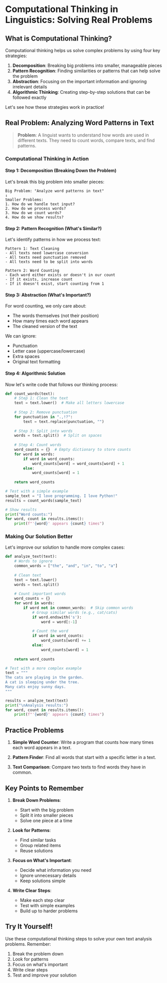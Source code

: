 # Computational Thinking in Linguistics: Solving Real Problems

## What is Computational Thinking?

Computational thinking helps us solve complex problems by using four key strategies:

1. **Decomposition**: Breaking big problems into smaller, manageable pieces
2. **Pattern Recognition**: Finding similarities or patterns that can help solve the problem
3. **Abstraction**: Focusing on the important information and ignoring irrelevant details
4. **Algorithmic Thinking**: Creating step-by-step solutions that can be followed exactly

Let's see how these strategies work in practice!

## Real Problem: Analyzing Word Patterns in Text

> **Problem**: A linguist wants to understand how words are used in different texts. They need to count words, compare texts, and find patterns.

### Computational Thinking in Action

#### Step 1: Decomposition (Breaking Down the Problem)

Let's break this big problem into smaller pieces:
```
Big Problem: "Analyze word patterns in text"
↓
Smaller Problems:
1. How do we handle text input?
2. How do we process words?
3. How do we count words?
4. How do we show results?
```

#### Step 2: Pattern Recognition (What's Similar?)

Let's identify patterns in how we process text:
```
Pattern 1: Text Cleaning
- All texts need lowercase conversion
- All texts need punctuation removed
- All texts need to be split into words

Pattern 2: Word Counting
- Each word either exists or doesn't in our count
- If it exists, increase count
- If it doesn't exist, start counting from 1
```

#### Step 3: Abstraction (What's Important?)

For word counting, we only care about:

- The words themselves (not their position)
- How many times each word appears
- The cleaned version of the text

We can ignore:

- Punctuation
- Letter case (uppercase/lowercase)
- Extra spaces
- Original text formatting

#### Step 4: Algorithmic Solution

Now let's write code that follows our thinking process:

```python
def count_words(text):
    # Step 1: Clean the text
    text = text.lower()  # Make all letters lowercase
    
    # Step 2: Remove punctuation
    for punctuation in ".,!?":
        text = text.replace(punctuation, "")
    
    # Step 3: Split into words
    words = text.split()  # Split on spaces
    
    # Step 4: Count words
    word_counts = {}  # Empty dictionary to store counts
    for word in words:
        if word in word_counts:
            word_counts[word] = word_counts[word] + 1
        else:
            word_counts[word] = 1
    
    return word_counts

# Test with a simple example
sample_text = "I love programming. I love Python!"
results = count_words(sample_text)

# Show results
print("Word counts:")
for word, count in results.items():
    print(f"'{word}' appears {count} times")
```

### Making Our Solution Better

Let's improve our solution to handle more complex cases:

```python
def analyze_text(text):
    # Words to ignore
    common_words = ["the", "and", "in", "to", "a"]
    
    # Clean text
    text = text.lower()
    words = text.split()
    
    # Count important words
    word_counts = {}
    for word in words:
        if word not in common_words:  # Skip common words
            # Group similar words (e.g., cat/cats)
            if word.endswith('s'):
                word = word[:-1]
                
            # Count the word
            if word in word_counts:
                word_counts[word] += 1
            else:
                word_counts[word] = 1
    
    return word_counts

# Test with a more complex example
text = """
The cats are playing in the garden.
A cat is sleeping under the tree.
Many cats enjoy sunny days.
"""

results = analyze_text(text)
print("\nAnalysis results:")
for word, count in results.items():
    print(f"'{word}' appears {count} times")
```

## Practice Problems

1. **Simple Word Counter**: 
   Write a program that counts how many times each word appears in a text.

2. **Pattern Finder**: 
   Find all words that start with a specific letter in a text.

3. **Text Comparison**: 
   Compare two texts to find words they have in common.

## Key Points to Remember

1. **Break Down Problems**:
   - Start with the big problem
   - Split it into smaller pieces
   - Solve one piece at a time

2. **Look for Patterns**:
   - Find similar tasks
   - Group related items
   - Reuse solutions

3. **Focus on What's Important**:
   - Decide what information you need
   - Ignore unnecessary details
   - Keep solutions simple

4. **Write Clear Steps**:
   - Make each step clear
   - Test with simple examples
   - Build up to harder problems

## Try It Yourself!

Use these computational thinking steps to solve your own text analysis problems. Remember:
1. Break the problem down
2. Look for patterns
3. Focus on what's important
4. Write clear steps
5. Test and improve your solution